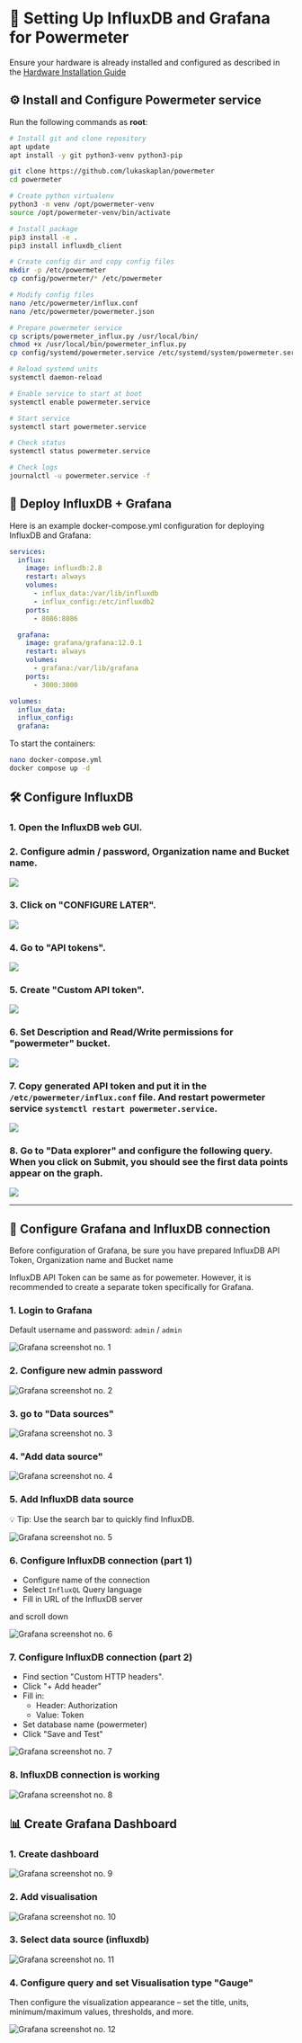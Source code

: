# 🧩 Setting Up InfluxDB and Grafana for Powermeter

Ensure your hardware is already installed and configured as described in the [Hardware Installation Guide](hardware.md)


## ⚙️ Install and Configure Powermeter service

Run the following commands as **root**:

```bash
# Install git and clone repository
apt update 
apt install -y git python3-venv python3-pip

git clone https://github.com/lukaskaplan/powermeter
cd powermeter

# Create python virtualenv
python3 -m venv /opt/powermeter-venv
source /opt/powermeter-venv/bin/activate

# Install package
pip3 install -e .
pip3 install influxdb_client

# Create config dir and copy config files
mkdir -p /etc/powermeter
cp config/powermeter/* /etc/powermeter

# Modify config files
nano /etc/powermeter/influx.conf
nano /etc/powermeter/powermeter.json

# Prepare powermeter service
cp scripts/powermeter_influx.py /usr/local/bin/
chmod +x /usr/local/bin/powermeter_influx.py
cp config/systemd/powermeter.service /etc/systemd/system/powermeter.service

# Reload systemd units
systemctl daemon-reload

# Enable service to start at boot
systemctl enable powermeter.service

# Start service
systemctl start powermeter.service

# Check status
systemctl status powermeter.service

# Check logs
journalctl -u powermeter.service -f 
```


## 🚀 Deploy InfluxDB + Grafana

 Here is an example docker-compose.yml configuration for deploying InfluxDB and Grafana:

```yml
services:
  influx:
    image: influxdb:2.8
    restart: always
    volumes:
      - influx_data:/var/lib/influxdb
      - influx_config:/etc/influxdb2
    ports:
      - 8086:8086

  grafana:
    image: grafana/grafana:12.0.1
    restart: always
    volumes:
      - grafana:/var/lib/grafana
    ports:
      - 3000:3000

volumes:
  influx_data:
  influx_config:
  grafana:
```

To start the containers:

```bash
nano docker-compose.yml
docker compose up -d
```


## 🛠️ Configure InfluxDB

### 1. Open the InfluxDB web GUI.

### 2. Configure admin / password, Organization name and Bucket name.

![](images/influx-1.png)

### 3. Click on "CONFIGURE LATER".

![](images/influx-2.png)

### 4. Go to "API tokens".

![](images/influx-3.png)

### 5. Create "Custom API token".

![](images/influx-4.png)

### 6. Set Description and Read/Write permissions for "powermeter" bucket.

![](images/influx-5.png)

### 7. Copy generated API token and put it in the `/etc/powermeter/influx.conf` file. And restart powermeter service `systemctl restart powermeter.service`.

![](images/influx-6.png)

### 8. Go to "Data explorer" and configure the following query. When you click on Submit, you should see the first data points appear on the graph.

![](images/influx-7.png)

---

## 🔗 Configure Grafana and InfluxDB connection

Before configuration of Grafana, be sure you have prepared InfluxDB API Token, Organization name and Bucket name

InfluxDB API Token can be same as for powemeter. However, it is recommended to create a separate token specifically for Grafana.

### 1. Login to Grafana

Default username and password: `admin` / `admin`

![Grafana screenshot no. 1](images/grafana-1.png)

### 2. Configure new admin password

![Grafana screenshot no. 2](images/grafana-2.png)

### 3. go to "Data sources"

![Grafana screenshot no. 3](images/grafana-3.png)

### 4. "Add data source"

![Grafana screenshot no. 4](images/grafana-4.png)

### 5. Add InfluxDB data source

💡 Tip: Use the search bar to quickly find InfluxDB.

![Grafana screenshot no. 5](images/grafana-5.png)

### 6. Configure InfluxDB connection (part 1)

- Configure name of the connection
- Select `InfluxQL` Query language
- Fill in URL of the InfluxDB server

and scroll down

![Grafana screenshot no. 6](images/grafana-6.png)

### 7. Configure InfluxDB connection (part 2)

- Find section "Custom HTTP headers".
- Click "+ Add header"
- Fill in:
  - Header: Authorization
  - Value: Token <influxdb-api-token>
- Set database name (powermeter)
- Click "Save and Test"

![Grafana screenshot no. 7](images/grafana-7.png)

### 8. InfluxDB connection is working

![Grafana screenshot no. 8](images/grafana-8.png)


## 📊 Create Grafana Dashboard

### 1. Create dashboard

![Grafana screenshot no. 9](images/grafana-9.png)

### 2. Add visualisation

![Grafana screenshot no. 10](images/grafana-10.png)

### 3. Select data source (influxdb)

![Grafana screenshot no. 11](images/grafana-11.png)

### 4. Configure query and set Visualisation type "Gauge"

Then configure the visualization appearance – set the title, units, minimum/maximum values, thresholds, and more.

![Grafana screenshot no. 12](images/grafana-12.png)



